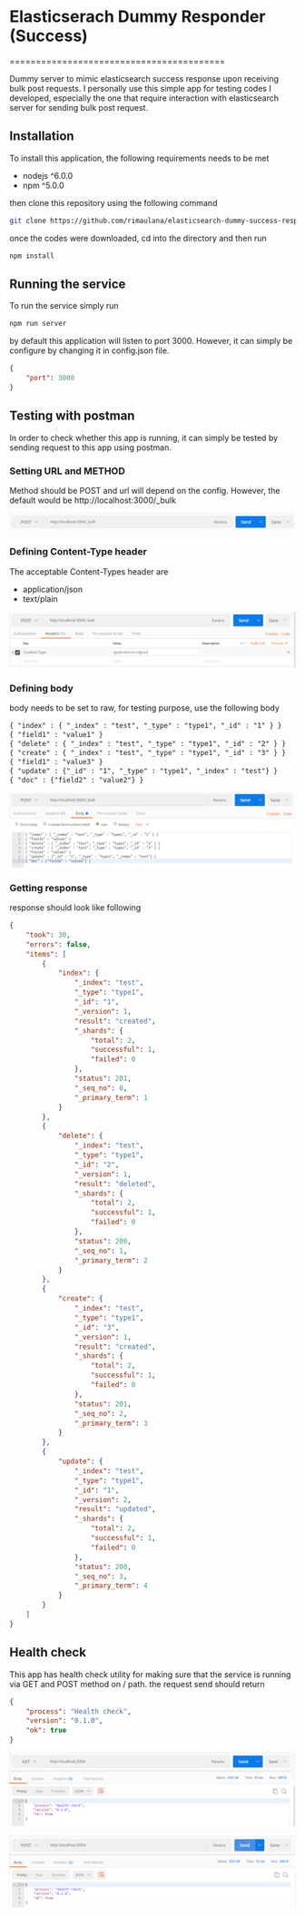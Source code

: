 # Elasticserach Dummy Responder (Success)

=========================================

Dummy server to mimic elasticsearch success response upon receiving bulk post requests. I personally use this simple app for testing codes I developed, especially the one that require interaction with elasticsearch server for sending bulk post
request.

## Installation

To install this application, the following requirements needs to be met

* nodejs ^6.0.0
* npm ^5.0.0

then clone this repository using the following command

```bash
git clone https://github.com/rimaulana/elasticsearch-dummy-success-responder.git
```

once the codes were downloaded, cd into the directory and then run

```bash
npm install
```

## Running the service

To run the service simply run

```bash
npm run server
```

by default this application will listen to port 3000. However, it can simply be configure by changing it in config.json file.

```json
{
    "port": 3000
}
```

## Testing with postman

In order to check whether this app is running, it can simply be tested by sending request to this app using postman.

### Setting URL and METHOD

Method should be POST and url will depend on the config. However, the default would be http://localhost:3000/_bulk

![alt text](screenshots/url_and_method.png "Setting URL and Method")

### Defining Content-Type header

The acceptable Content-Types header are

* application/json
* text/plain

![alt text](screenshots/setting_content_type.png "Defining Content-Type header")

### Defining body

body needs to be set to raw, for testing purpose, use the following body

```text
{ "index" : { "_index" : "test", "_type" : "type1", "_id" : "1" } }
{ "field1" : "value1" }
{ "delete" : { "_index" : "test", "_type" : "type1", "_id" : "2" } }
{ "create" : { "_index" : "test", "_type" : "type1", "_id" : "3" } }
{ "field1" : "value3" }
{ "update" : {"_id" : "1", "_type" : "type1", "_index" : "test"} }
{ "doc" : {"field2" : "value2"} }
```

![alt text](screenshots/body.png "Defining body")

### Getting response

response should look like following

```json
{
    "took": 30,
    "errors": false,
    "items": [
        {
            "index": {
                "_index": "test",
                "_type": "type1",
                "_id": "1",
                "_version": 1,
                "result": "created",
                "_shards": {
                    "total": 2,
                    "successful": 1,
                    "failed": 0
                },
                "status": 201,
                "_seq_no": 0,
                "_primary_term": 1
            }
        },
        {
            "delete": {
                "_index": "test",
                "_type": "type1",
                "_id": "2",
                "_version": 1,
                "result": "deleted",
                "_shards": {
                    "total": 2,
                    "successful": 1,
                    "failed": 0
                },
                "status": 200,
                "_seq_no": 1,
                "_primary_term": 2
            }
        },
        {
            "create": {
                "_index": "test",
                "_type": "type1",
                "_id": "3",
                "_version": 1,
                "result": "created",
                "_shards": {
                    "total": 2,
                    "successful": 1,
                    "failed": 0
                },
                "status": 201,
                "_seq_no": 2,
                "_primary_term": 3
            }
        },
        {
            "update": {
                "_index": "test",
                "_type": "type1",
                "_id": "1",
                "_version": 2,
                "result": "updated",
                "_shards": {
                    "total": 2,
                    "successful": 1,
                    "failed": 0
                },
                "status": 200,
                "_seq_no": 3,
                "_primary_term": 4
            }
        }
    ]
}
```

## Health check

This app has health check utility for making sure that the service is running via GET and POST method on / path. the request send should return

```json
{
    "process": "Health check",
    "version": "0.1.0",
    "ok": true
}
```

![alt text](screenshots/get_health_check.png "GET health check")

![alt text](screenshots/post_health_check.png "POST health check")
